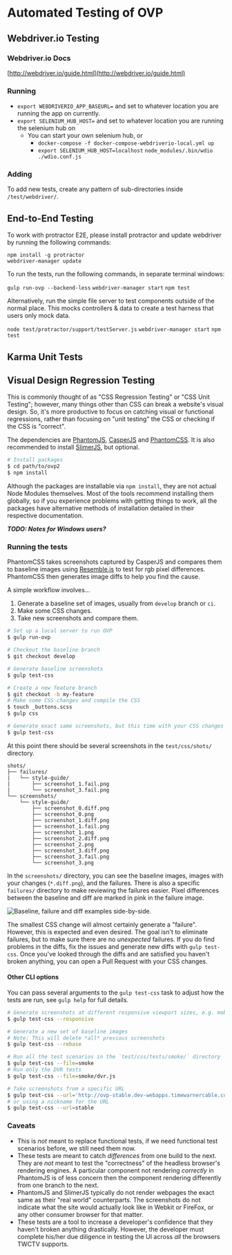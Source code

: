 # Automated Testing of OVP #

## Webdriver.io Testing
### Webdriver.io Docs
[http://webdriver.io/guide.html](http://webdriver.io/guide.html)

### Running
- `export WEBDRIVERIO_APP_BASEURL=` and set to whatever location you are running the app on currently.
- `export SELENIUM_HUB_HOST=` and set to whatever location you are running the selenium hub on
    - You can start your own selenium hub, or
        - `docker-compose -f docker-compose-webdriverio-local.yml up`
        - `export SELENIUM_HUB_HOST=localhost`
`node_modules/.bin/wdio ./wdio.conf.js`

### Adding
To add new tests, create any pattern of sub-directories inside `/test/webdriver/`.

## End-to-End Testing

To work with protractor E2E, please install protractor and update webdriver by running the following commands:

```
npm install -g protractor
webdriver-manager update
```

To run the tests, run the following commands, in separate terminal windows:

`gulp run-ovp --backend-less`
`webdriver-manager start`
`npm test`

Alternatively, run the simple file server to test components outside of the
normal place. This mocks controllers & data to create a test harness that users
only mock data.

`node test/protractor/support/testServer.js`
`webdriver-manager start`
`npm test`

## Karma Unit Tests

## Visual Design Regression Testing

This is commonly thought of as "CSS Regression Testing" or "CSS Unit Testing"; however, many things other than CSS can break a website's visual design. So, it's more productive to focus on catching visual or functional regressions, rather than focusing on "unit testing" the CSS or checking if the CSS is "correct".

The dependencies are [PhantomJS](http://phantomjs.org/), [CasperJS](http://casperjs.org/) and [PhantomCSS](https://github.com/Huddle/PhantomCSS). It is also recommended to install [SlimerJS](http://slimerjs.org/), but optional.

```bash
# Install packages
$ cd path/to/ovp2
$ npm install
```

Although the packages are installable via `npm install`, they are not actual Node Modules themselves. Most of the tools recommend installing them globally, so if you experience problems with getting things to work, all the packages have alternative methods of installation detailed in their respective documentation.

_**TODO: Notes for Windows users?**_

### Running the tests

PhantomCSS takes screenshots captured by CasperJS and compares them to baseline images using [Resemble.js](http://huddle.github.io/Resemble.js/) to test for rgb pixel differences. PhantomCSS then generates image diffs to help you find the cause.

A simple workflow involves...

1. Generate a baseline set of images, usually from `develop` branch or `ci`.
2. Make some CSS changes.
3. Take new screenshots and compare them.

```bash
# Set up a local server to run OVP
$ gulp run-ovp

# Checkout the baseline branch
$ git checkout develop

# Generate baseline screenshots
$ gulp test-css

# Create a new feature branch
$ git checkout -b my-feature
# Make some CSS changes and compile the CSS
$ touch _buttons.scss
$ gulp css

# Generate exact same screenshots, but this time with your CSS changes applied
$ gulp test-css
```

At this point there should be several screenshots in the `test/css/shots/` directory.

```
shots/
├── failures/
|   └── style-guide/
|       ├── screenshot_1.fail.png
|       └── screenshot_3.fail.png
└── screenshots/
    └── style-guide/
        ├── screenshot_0.diff.png
        ├── screenshot_0.png
        ├── screenshot_1.diff.png
        ├── screenshot_1.fail.png
        ├── screenshot_1.png
        ├── screenshot_2.diff.png
        ├── screenshot_2.png
        ├── screenshot_3.diff.png
        ├── screenshot_3.fail.png
        └── screenshot_3.png
```

In the `screenshots/` directory, you can see the baseline images, images with your changes (`*.diff.png`), and the failures. There is also a specific `failures/` directory to make reviewing the failures easier. Pixel differences between the baseline and diff are marked in pink in the failure image.

![Baseline, failure and diff examples side-by-side.](https://github.webapps.rr.com/ovp/ovp2/blob/develop/assets/readme-imagediff.png)

The smallest CSS change will almost certainly generate a "failure". However, this is expected and even desired. The goal isn't to eliminate failures, but to make sure there are no *_unexpected_* failures. If you do find problems in the diffs, fix the issues and generate new diffs with `gulp test-css`. Once you've looked through the diffs and are satisfied you haven't broken anything, you can open a Pull Request with your CSS changes.

#### Other CLI options

You can pass several arguments to the `gulp test-css` task to adjust how the tests are run, see `gulp help` for full details.

```bash
# Generate screenshots at different responsive viewport sizes, e.g. mobile/tablet/desktop
$ gulp test-css --responsive

# Generate a new set of baseline images
# Note: This will delete *all* previous screenshots
$ gulp test-css --rebase

# Run all the test scenarios in the `test/css/tests/smoke/` directory
$ gulp test-css --file=smoke
# Run only the DVR tests
$ gulp test-css --file=smoke/dvr.js

# Take screenshots from a specific URL
$ gulp test-css --url='http://ovp-stable.dev-webapps.timewarnercable.com'
# or using a nickname for the URL
$ gulp test-css --url=stable
```

### Caveats

- This is _not_ meant to replace functional tests, if we need functional test scenarios before, we still need them now.
- These tests are meant to catch _differences_ from one build to the next. They are _not_ meant to test the "correctness" of the headless browser's rendering engines. A particular component not rendering _correctly_ in PhantomJS is of less concern then the component rendering differently from one branch to the next.
- PhantomJS and SlimerJS typically do not render webpages the exact same as their "real world" counterparts. The screenshots do not indicate what the site would actually look like in Webkit or FireFox, or any other consumer browser for that matter.
- These tests are a tool to increase a developer's confidence that they haven't broken anything drastically. However, the developer must complete his/her due diligence in testing the UI across _all_ the browsers TWCTV supports.

